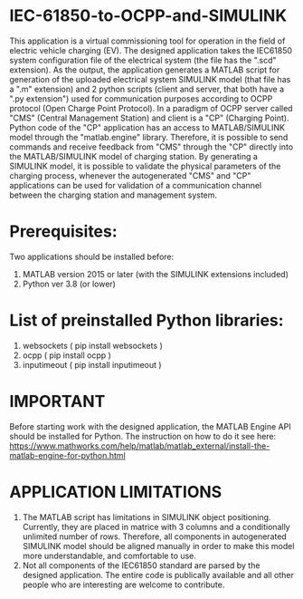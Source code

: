 # IEC-61850-to-OCPP-and-SIMULINK
This application is a virtual commissioning tool for operation in the field of electric vehicle charging (EV). The designed application takes the IEC61850 system configuration file of the electrical system (the file has the ".scd" extension). As the output, the application generates a MATLAB script for generation of the uploaded electrical system SIMULINK model (that file has a ".m" extension) and 2 python scripts (client and server, that both have a ".py extension") used for communication purposes according to OCPP protocol (Open Charge Point Protocol). In a paradigm of OCPP server called "CMS" (Central Management Station) and client is a "CP" (Charging Point). Python code of the "CP" application has an access to MATLAB/SIMULINK model through the "matlab.engine" library. Therefore, it is possible to send commands and receive feedback from "CMS" through the "CP" directly into the MATLAB/SIMULINK model of charging station. By generating a SIMULINK model, it is possible to validate the physical parameters of the charging process, whenever the autogenerated "CMS" and "CP" applications can be used for validation of a communication channel between the charging station and management system.   


# Prerequisites:
Two applications should be installed before:
1. MATLAB  version 2015 or later (with the SIMULINK extensions included)
2. Python ver 3.8 (or lower)

# List of preinstalled Python libraries:
1. websockets ( pip install websockets ) 
2. ocpp ( pip install ocpp )
3. inputimeout ( pip install inputimeout )


# IMPORTANT
Before starting work with the designed application, the MATLAB Engine API should be installed for Python. The instruction on how to do it see here:
https://www.mathworks.com/help/matlab/matlab_external/install-the-matlab-engine-for-python.html


# APPLICATION LIMITATIONS
1. The MATLAB script has limitations in SIMULINK object positioning. Currently, they are placed in matrice with 3 columns and a conditionally unlimited number of rows. Therefore, all components in autogenerated SIMULINK model should be aligned manually in order to make this model more understandable, and comfortable to use.
2. Not all components of the IEC61850 standard are parsed by the designed application. The entire code is publically available and all other people who are interesting are welcome to contribute.
